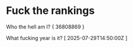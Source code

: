 # Fuck the rankings

Who the hell am I?
{ 36808869 }

What fucking year is it?
[ 2025-07-29T14:50:00Z ]
